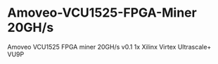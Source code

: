 # Amoveo-VCU1525-FPGA-Miner 20GH/s
Amoveo VCU1525 FPGA miner 20GH/s v0.1
1x Xilinx Virtex Ultrascale+ VU9P
